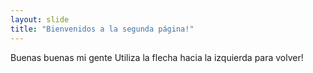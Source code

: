 ```yaml
---
layout: slide
title: "Bienvenidos a la segunda página!"
---
```

Buenas buenas mi gente
Utiliza la flecha hacia la izquierda para volver!
